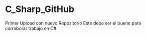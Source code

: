 # C_Sharp_GitHub
Primer Upload con nuevo Repositorio
Este debe ser el bueno para corroborar trabajo en C#
